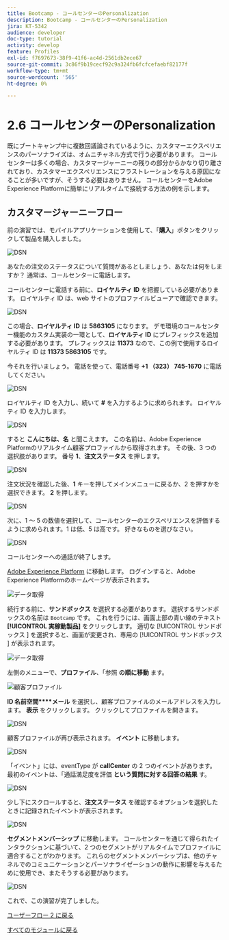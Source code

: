 ```yaml
---
title: Bootcamp - コールセンターのPersonalization
description: Bootcamp - コールセンターのPersonalization
jira: KT-5342
audience: developer
doc-type: tutorial
activity: develop
feature: Profiles
exl-id: f7697673-38f9-41f6-ac4d-2561db2ece67
source-git-commit: 3c86f9b19cecf92c9a324fb6fcfcefaebf82177f
workflow-type: tm+mt
source-wordcount: '565'
ht-degree: 0%

---
```


# 2.6 コールセンターのPersonalization

既にブートキャンプ中に複数回議論されているように、カスタマーエクスペリエンスのパーソナライズは、オムニチャネル方式で行う必要があります。 コールセンターは多くの場合、カスタマージャーニーの残りの部分からかなり切り離されており、カスタマーエクスペリエンスにフラストレーションを与える原因になることが多いですが、そうする必要はありません。 コールセンターをAdobe Experience Platformに簡単にリアルタイムで接続する方法の例を示します。

## カスタマージャーニーフロー

前の演習では、モバイルアプリケーションを使用して、「**購入**」ボタンをクリックして製品を購入しました。

![DSN](./images/app20.png)

あなたの注文のステータスについて質問があるとしましょう、あなたは何をしますか？ 通常は、コールセンターに電話します。

コールセンターに電話する前に、**ロイヤルティ ID** を把握している必要があります。 ロイヤルティ ID は、web サイトのプロファイルビューアで確認できます。

![DSN](./images/cc1.png)

この場合、**ロイヤルティ ID** は **5863105** になります。 デモ環境のコールセンター機能のカスタム実装の一環として、**ロイヤルティ ID** にプレフィックスを追加する必要があります。 プレフィックスは **11373** なので、この例で使用するロイヤルティ ID は **11373 5863105** です。

今それを行いましょう。 電話を使って、電話番号 **+1 （323） 745-1670** に電話してください。

![DSN](./images/cc2.png)

ロイヤルティ ID を入力し、続いて **#** を入力するように求められます。 ロイヤルティ ID を入力します。

![DSN](./images/cc3.png)

すると **こんにちは、名** と聞こえます。 この名前は、Adobe Experience Platformのリアルタイム顧客プロファイルから取得されます。 その後、3 つの選択肢があります。 番号 **1**、**注文ステータス** を押します。

![DSN](./images/cc4.png)

注文状況を確認した後、**1** キーを押してメインメニューに戻るか、2 を押すかを選択できます。 **2** を押します。

![DSN](./images/cc5.png)

次に、1 ～ 5 の数値を選択して、コールセンターのエクスペリエンスを評価するように求められます。1 は低、5 は高です。 好きなものを選びなさい。

![DSN](./images/cc6.png)

コールセンターへの通話が終了します。

[Adobe Experience Platform](https://experience.adobe.com/platform) に移動します。 ログインすると、Adobe Experience Platformのホームページが表示されます。

![データ取得](./images/home.png)

続行する前に、**サンドボックス** を選択する必要があります。 選択するサンドボックスの名前は ``Bootcamp`` です。 これを行うには、画面上部の青い線のテキスト **[!UICONTROL 実稼動製品]** をクリックします。 適切な [!UICONTROL  サンドボックス ] を選択すると、画面が変更され、専用の [!UICONTROL  サンドボックス ] が表示されます。

![データ取得](./images/sb1.png)

左側のメニューで、**プロファイル**、「参照 **の順に移動** ます。

![ 顧客プロファイル ](./images/homemenu.png)

**ID 名前空間****メール** を選択し、顧客プロファイルのメールアドレスを入力します。 **表示** をクリックします。 クリックしてプロファイルを開きます。

![DSN](./images/cc7.png)

顧客プロファイルが再び表示されます。 **イベント** に移動します。

![DSN](./images/cc8.png)

「イベント」には、eventType が **callCenter** の 2 つのイベントがあります。 最初のイベントは、「通話満足度を評価 **という質問に対する回答の結果** す。

![DSN](./images/cc9.png)

少し下にスクロールすると、**注文ステータス** を確認するオプションを選択したときに記録されたイベントが表示されます。

![DSN](./images/cc10.png)

**セグメントメンバーシップ** に移動します。 コールセンターを通じて得られたインタラクションに基づいて、2 つのセグメントがリアルタイムでプロファイルに適合することがわかります。 これらのセグメントメンバーシップは、他のチャネルでのコミュニケーションとパーソナライゼーションの動作に影響を与えるために使用でき、またそうする必要があります。

![DSN](./images/cc11.png)

これで、この演習が完了しました。

[ユーザーフロー 2 に戻る](./uc2.md)

[すべてのモジュールに戻る](../../overview.md)
